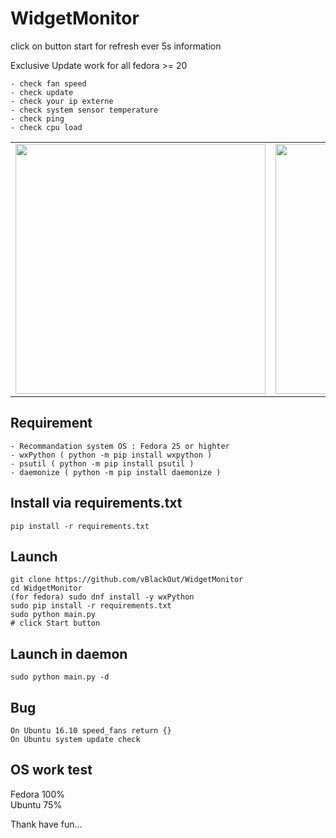 <p align="center">
<h1>WidgetMonitor</h1>
</p>
  
click on button start for refresh ever 5s information 

Exclusive Update work for all fedora >= 20  

```
- check fan speed
- check update
- check your ip externe
- check system sensor temperature
- check ping
- check cpu load
```
<table border="0" style="border:0px;border-collapse: collapse;"><tr><td><a href="url"><img align="center" src="https://www.cuby-hebergs.com/dl/images/github/WidgetMonitor/main3.png" align="left" height="400" width="400" ></a></td><td><a href="url"><img align="center" src="https://www.cuby-hebergs.com/dl/images/github/WidgetMonitor/mains3_update.png" align="left" height="400" width="400" ></a></td></tr></table>



## Requirement  
```
- Recommandation system OS : Fedora 25 or highter
- wxPython ( python -m pip install wxpython )
- psutil ( python -m pip install psutil )
- daemonize ( python -m pip install daemonize )

```
## Install via requirements.txt
```
pip install -r requirements.txt
```

## Launch 
```
git clone https://github.com/vBlackOut/WidgetMonitor
cd WidgetMonitor
(for fedora) sudo dnf install -y wxPython
sudo pip install -r requirements.txt
sudo python main.py
# click Start button
```  

## Launch in daemon
```
sudo python main.py -d 
```

## Bug
```
On Ubuntu 16.10 speed_fans return {}
On Ubuntu system update check
```

## OS work test  
Fedora 100%  
Ubuntu 75%  


Thank have fun...
